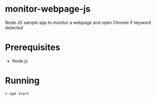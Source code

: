 # monitor-webpage-js
Node JS sample app to monitor a webpage and open Chrome if keyword detected

# Prerequisites
- Node.js

# Running
    
    > npm start